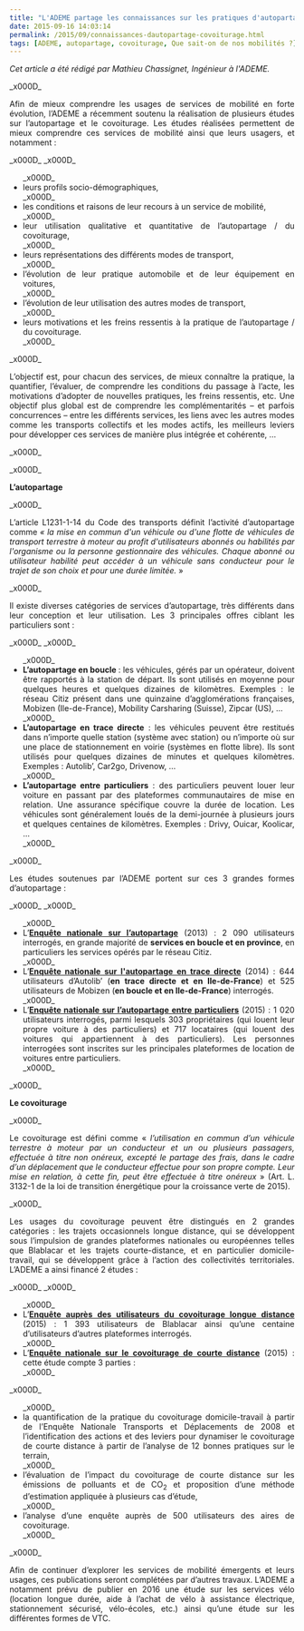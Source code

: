 ```yaml
---
title: "L'ADEME partage les connaissances sur les pratiques d'autopartage et de covoiturage"
date: 2015-09-16 14:03:14
permalink: /2015/09/connaissances-dautopartage-covoiturage.html
tags: [ADEME, autopartage, covoiturage, Que sait-on de nos mobilités ?]
---
```


<p style="text-align: justify"><em>Cet article a été rédigé par Mathieu Chassignet, Ingénieur à l'ADEME.</em></p>_x000D_
<p style="text-align: justify">Afin de mieux comprendre les usages de services de mobilité en forte évolution, l’ADEME a récemment soutenu la réalisation de plusieurs études sur l’autopartage et le covoiturage. Les études réalisées permettent de mieux comprendre ces services de mobilité ainsi que leurs usagers, et notamment :</p>_x000D_
_x000D_
<ul style="text-align: justify">_x000D_
	<li>leurs profils socio-démographiques,</li>_x000D_
	<li>les conditions et raisons de leur recours à un service de mobilité,</li>_x000D_
	<li>leur utilisation qualitative et quantitative de l’autopartage / du covoiturage,</li>_x000D_
	<li>leurs représentations des différents modes de transport,</li>_x000D_
	<li>l’évolution de leur pratique automobile et de leur équipement en voitures,</li>_x000D_
	<li>l’évolution de leur utilisation des autres modes de transport,</li>_x000D_
	<li>leurs motivations et les freins ressentis à la pratique de l’autopartage / du covoiturage.</li>_x000D_
</ul>_x000D_
<p style="text-align: justify">L’objectif est, pour chacun des services, de mieux connaître la pratique, la quantifier, l’évaluer, de comprendre les conditions du passage à l’acte, les motivations d’adopter de nouvelles pratiques, les freins ressentis, etc. Une objectif plus global est de comprendre les complémentarités – et parfois concurrences – entre les différents services, les liens avec les autres modes comme les transports collectifs et les modes actifs, les meilleurs leviers pour développer ces services de manière plus intégrée et cohérente, …</p>_x000D_
<p style="text-align: justify"><!--more--></p>_x000D_
<p style="text-align: justify"><strong>L’autopartage </strong></p>_x000D_
<p style="text-align: justify">L’article L1231-1-14 du Code des transports définit l’activité d’autopartage comme <em>« la mise en commun d'un véhicule ou d'une flotte de véhicules de transport terrestre à moteur au profit d'utilisateurs abonnés ou habilités par l'organisme ou la personne gestionnaire des véhicules. Chaque abonné ou utilisateur habilité peut accéder à un véhicule sans conducteur pour le trajet de son choix et pour une durée limitée.</em> »</p>_x000D_
<p style="text-align: justify">Il existe diverses catégories de services d’autopartage, très différents dans leur conception et leur utilisation. Les 3 principales offres ciblant les particuliers sont :</p>_x000D_
_x000D_
<ul style="text-align: justify">_x000D_
	<li><strong>L’autopartage en boucle </strong>: les véhicules, gérés par un opérateur, doivent être rapportés à la station de départ. Ils sont utilisés en moyenne pour quelques heures et quelques dizaines de kilomètres. Exemples : le réseau Citiz présent dans une quinzaine d’agglomérations françaises, Mobizen (Ile-de-France), Mobility Carsharing (Suisse), Zipcar (US), …</li>_x000D_
	<li><strong>L’autopartage en trace directe</strong> : les véhicules peuvent être restitués dans n’importe quelle station (système avec station) ou n’importe où sur une place de stationnement en voirie (systèmes en flotte libre). Ils sont utilisés pour quelques dizaines de minutes et quelques kilomètres. Exemples : Autolib’, Car2go, Drivenow, …</li>_x000D_
	<li><strong>L’autopartage entre particuliers</strong> : des particuliers peuvent louer leur voiture en passant par des plateformes communautaires de mise en relation. Une assurance spécifique couvre la durée de location. Les véhicules sont généralement loués de la demi-journée à plusieurs jours et quelques centaines de kilomètres. Exemples : Drivy, Ouicar, Koolicar, …</li>_x000D_
</ul>_x000D_
<p style="text-align: justify">Les études soutenues par l’ADEME portent sur ces 3 grandes formes d’autopartage :</p>_x000D_
_x000D_
<ul style="text-align: justify">_x000D_
	<li>L’<a href="http://www.ademe.fr/enquete-nationale-lautopartage" target="_blank"><strong>Enquête nationale sur l’autopartage</strong></a> (2013) : 2 090 utilisateurs interrogés, en grande majorité de <strong>services en boucle et en province</strong>, en particuliers les services opérés par le réseau Citiz.</li>_x000D_
	<li>L’<a href="http://www.ademe.fr/enquete-lautopartage-trace-directe" target="_blank"><strong>Enquête nationale sur l'autopartage en trace directe</strong></a> (2014) : 644 utilisateurs d’Autolib’ (<strong>en trace directe et en Ile-de-France</strong>) et 525 utilisateurs de Mobizen (<strong>en boucle et en Ile-de-France</strong>) interrogés.</li>_x000D_
	<li>L’<a href="http://www.ademe.fr/enquete-nationale-lautopartage-entre-particuliers-ena4" target="_blank"><strong>Enquête nationale sur l’autopartage entre particuliers</strong></a> (2015) : 1 020 utilisateurs interrogés, parmi lesquels 303 propriétaires (qui louent leur propre voiture à des particuliers) et 717 locataires (qui louent des voitures qui appartiennent à des particuliers). Les personnes interrogées sont inscrites sur les principales plateformes de location de voitures entre particuliers.</li>_x000D_
</ul>_x000D_
<p style="text-align: justify"><strong>Le covoiturage </strong></p>_x000D_
<p style="text-align: justify">Le covoiturage est défini comme « <em>l’utilisation en commun d’un véhicule terrestre à moteur par un conducteur et un ou plusieurs passagers, effectuée à titre non onéreux, excepté le partage des frais, dans le cadre d’un déplacement que le conducteur effectue pour son propre compte. Leur mise en relation, à cette fin, peut être effectuée à titre onéreux</em> » (Art. L. 3132-1 de la loi de transition énergétique pour la croissance verte de 2015).</p>_x000D_
<p style="text-align: justify">Les usages du covoiturage peuvent être distingués en 2 grandes catégories : les trajets occasionnels longue distance, qui se développent sous l’impulsion de grandes plateformes nationales ou européennes telles que Blablacar et les trajets courte-distance, et en particulier domicile-travail, qui se développent grâce à l’action des collectivités territoriales. L’ADEME a ainsi financé 2 études :</p>_x000D_
_x000D_
<ul style="text-align: justify">_x000D_
	<li>L’<a href="http://www.ademe.fr/enquete-aupres-utilisateurs-covoiturage-longue-distance" target="_blank"><strong>Enquête auprès des utilisateurs du covoiturage longue distance</strong></a> (2015) : 1 393 utilisateurs de Blablacar ainsi qu’une centaine d’utilisateurs d’autres plateformes interrogés.</li>_x000D_
	<li>L’<a href="http://www.ademe.fr/etude-nationale-covoiturage-courte-distance" target="_blank"><strong>Enquête nationale sur le covoiturage de courte distance</strong></a> (2015) : cette étude compte 3 parties :</li>_x000D_
</ul>_x000D_
<ul style="text-align: justify">_x000D_
	<li>la quantification de la pratique du covoiturage domicile-travail à partir de l’Enquête Nationale Transports et Déplacements de 2008 et l’identification des actions et des leviers pour dynamiser le covoiturage de courte distance à partir de l’analyse de 12 bonnes pratiques sur le terrain,</li>_x000D_
	<li>l’évaluation de l’impact du covoiturage de courte distance sur les émissions de polluants et de CO<sub>2</sub> et proposition d’une méthode d’estimation appliquée à plusieurs cas d’étude,</li>_x000D_
	<li>l’analyse d’une enquête auprès de 500 utilisateurs des aires de covoiturage.</li>_x000D_
</ul>_x000D_
<p style="text-align: justify">Afin de continuer d’explorer les services de mobilité émergents et leurs usages, ces publications seront complétées par d’autres travaux. L’ADEME a notamment prévu de publier en 2016 une étude sur les services vélo (location longue durée, aide à l’achat de vélo à assistance électrique, stationnement sécurisé, vélo-écoles, etc.) ainsi qu’une étude sur les différentes formes de VTC.</p>
